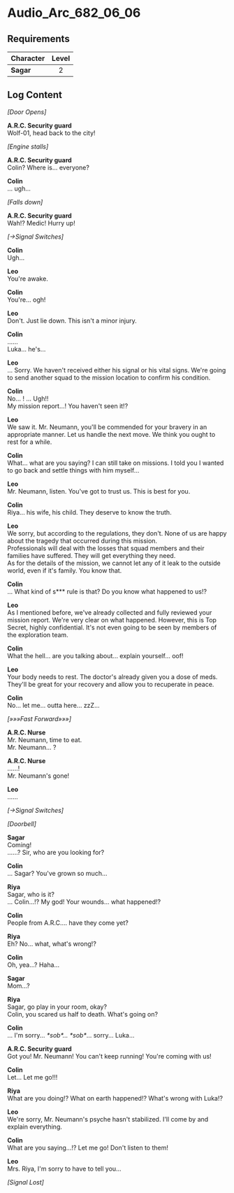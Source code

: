 # Audio_Arc_682_06_06
## Requirements
|Character|Level|
|---------|:---:|
|**Sagar**|  2  |

## Log Content
*\[Door Opens\]*

**A.R.C. Security guard**<br>
Wolf\-01, head back to the city!

*\[Engine stalls\]*

**A.R.C. Security guard**<br>
Colin? Where is... everyone?

**Colin**<br>
... ugh...

*\[Falls down\]*

**A.R.C. Security guard**<br>
Wah!? Medic! Hurry up!

*[→Signal Switches]*

**Colin**<br>
Ugh...

**Leo**<br>
You're awake.

**Colin**<br>
You're... ogh!

**Leo**<br>
Don't. Just lie down. This isn't a minor injury.

**Colin**<br>
......<br>
Luka... he's...

**Leo**<br>
... Sorry. We haven't received either his signal or his vital signs. We're going to send another squad to the mission location to confirm his condition.

**Colin**<br>
No... ! ... Ugh!!<br>
My mission report...! You haven't seen it!?

**Leo**<br>
We saw it. Mr. Neumann, you'll be commended for your bravery in an appropriate manner. Let us handle the next move. We think you ought to rest for a while.

**Colin**<br>
What... what are you saying? I can still take on missions. I told you I wanted to go back and settle things with him myself...

**Leo**<br>
Mr. Neumann, listen. You've got to trust us. This is best for you.

**Colin**<br>
Riya... his wife, his child. They deserve to know the truth.

**Leo**<br>
We sorry, but according to the regulations, they don't. None of us are happy about the tragedy that occurred during this mission. <br>
Professionals will deal with the losses that squad members and their families have suffered. They will get everything they need. <br>
As for the details of the mission, we cannot let any of it leak to the outside world, even if it's family. You know that.

**Colin**<br>
... What kind of s\*\*\* rule is that? Do you know what happened to us!?

**Leo**<br>
As I mentioned before, we've already collected and fully reviewed your mission report. We're very clear on what happened. However, this is Top Secret, highly confidential. It's not even going to be seen by members of the exploration team.

**Colin**<br>
What the hell... are you talking about... explain yourself... oof!

**Leo**<br>
Your body needs to rest. The doctor's already given you a dose of meds. They'll be great for your recovery and allow you to recuperate in peace.

**Colin**<br>
No... let me... outta here... zzZ...

*[»»»Fast Forward»»»]*

**A.R.C. Nurse**<br>
Mr. Neumann, time to eat.<br>
Mr. Neumann... ?

**A.R.C. Nurse**<br>
......!<br>
Mr. Neumann's gone!

**Leo**<br>
......

*[→Signal Switches]*

*\[Doorbell\]*

**Sagar**<br>
Coming!<br>
......? Sir, who are you looking for?

**Colin**<br>
... Sagar? You've grown so much...

**Riya**<br>
Sagar, who is it?<br>
... Colin...!? My god! Your wounds... what happened!?

**Colin**<br>
People from A.R.C.... have they come yet?

**Riya**<br>
Eh? No... what, what's wrong!?

**Colin**<br>
Oh, yea...? Haha...

**Sagar**<br>
Mom...?

**Riya**<br>
Sagar, go play in your room, okay?<br>
Colin, you scared us half to death. What's going on?

**Colin**<br>
... I'm sorry... *\*sob\*... \*sob\**... sorry... Luka...

**A.R.C. Security guard**<br>
Got you! Mr. Neumann! You can't keep running! You're coming with us!

**Colin**<br>
Let... Let me go!!!

**Riya**<br>
What are you doing!? What on earth happened!? What's wrong with Luka!?

**Leo**<br>
We're sorry, Mr. Neumann's psyche hasn't stabilized. I'll come by and explain everything.

**Colin**<br>
What are you saying...!? Let me go! Don't listen to them!

**Leo**<br>
Mrs. Riya, I'm sorry to have to tell you...

*[Signal Lost]*
